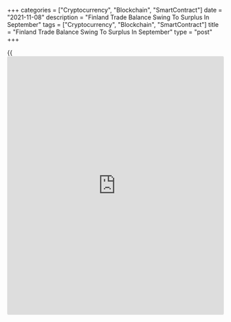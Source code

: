 +++
categories = ["Cryptocurrency", "Blockchain", "SmartContract"]
date = "2021-11-08"
description = "Finland Trade Balance Swing To Surplus In September"
tags = ["Cryptocurrency", "Blockchain", "SmartContract"]
title = "Finland Trade Balance Swing To Surplus In September"
type = "post"
+++

{{<iframe id="large-banner" src="https://www.bounty.group/#slide=18.0" width="100%" height="600" scrolling="no" style="border: 0px solid rgb(216, 221, 230); border-radius: 3px;">}}

Finland's trade balance swung to surplus in September, preliminary
figures from the Finnish Customs showed on Monday.

The trade balance registered a surplus of EUR 100 million in September
versus a deficit of EUR 445 million in the same month last year.

In August, the trade deficit was EUR 590 million.

Exports rose 32.2 percent year-on-year in September and imports grew
19.4 percent.

Shipments to the EU countries grew 37.8 percent in September and imports
from those countries rose 12.3 percent. Exports to countries outside the
EU increased 25.0 percent and imports from those countries rose 30.4
percent.

For comments and feedback [contact](https://www.playgroundfx.com/contact/): editorial@rtt[news](https://www.letsplayfx.com/blog/forex-news-website/).com

[Economic News][1]

 **What parts of the world are seeing the best (and worst) economic
performances lately? Click[here][2] to check out our [Econ Scorecard][2]
and find out! See up-to-the-moment [ranking](https://www.playgroundfx.com/blog/crypto-exchange-ranking/)s for the best and worst
performers in [GDP][3], [unemployment rate][4], [inflation][5] and much
more.**

   1. www.rtt[news](https://www.letsplayfx.com/blog/forex-news-website/).com/Content/EconomicNews.aspx
   2. www.rtt[news](https://www.letsplayfx.com/blog/forex-news-website/).com/economic-scorecard/world-rank/retail-sales/highest-performance.aspx
   3. www.rtt[news](https://www.letsplayfx.com/blog/forex-news-website/).com/economic-scorecard/world-rank/GDP/highest-performance.aspx
   4. www.rtt[news](https://www.letsplayfx.com/blog/forex-news-website/).com/economic-scorecard/world-rank/unemployment-rate/lowest-performance.aspx
   5. www.rtt[news](https://www.letsplayfx.com/blog/forex-news-website/).com/economic-scorecard/world-rank/CPI/highest-performance.aspx